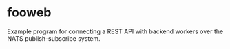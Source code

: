 # fooweb

Example program for connecting a REST API with backend workers over the NATS publish-subscribe system.


